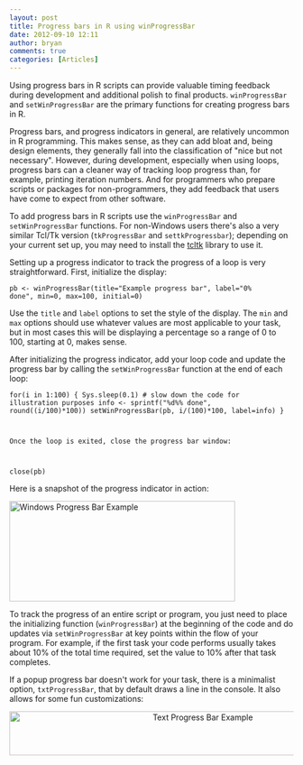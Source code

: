 ```yaml
---
layout: post
title: Progress bars in R using winProgressBar
date: 2012-09-10 12:11
author: bryan
comments: true
categories: [Articles]
---
```

Using progress bars in R scripts can provide valuable timing feedback during development and additional polish to final products. <code>winProgressBar</code> and <code>setWinProgressBar</code> are the primary functions for creating progress bars in R.

Progress bars, and progress indicators in general, are relatively uncommon in R programming. This makes sense, as they can add bloat and, being design elements, they generally fall into the classification of "nice but not necessary". However, during development, especially when using loops, progress bars can a cleaner way of tracking loop progress than, for example, printing iteration numbers. And for programmers who prepare scripts or packages for non-programmers, they add feedback that users have come to expect from other software.

To add progress bars in R scripts use the <code>winProgressBar</code> and <code>setWinProgressBar</code> functions. For non-Windows users there's also a very similar Tcl/Tk version (<code>tkProgressBar</code> and <code>settkProgressbar</code>); depending on your current set up, you may need to install the <a href="http://cran.r-project.org/web/packages/tcltk2/index.html" title="Tck/tk R library">tcltk</a> library to use it.

Setting up a progress indicator to track the progress of a loop is very straightforward. First, initialize the display:

<code>pb <- winProgressBar(title="Example progress bar", label="0% done", min=0, max=100, initial=0)</code>

Use the <code>title</code> and <code>label</code> options to set the style of the display. The <code>min</code> and <code>max</code> options should use whatever values are most applicable to your task, but in most cases this will be displaying a percentage so a range of 0 to 100, starting at 0, makes sense.

After initializing the progress indicator, add your loop code and update the progress bar by calling the <code>setWinProgressBar</code> function at the end of each loop:

<code>for(i in 1:100) {
  Sys.sleep(0.1) # slow down the code for illustration purposes
  info <- sprintf("%d%% done", round((i/100)*100))
  setWinProgressBar(pb, i/(100)*100, label=info)
}

Once the loop is exited, close the progress bar window:

close(pb)</code>

Here is a snapshot of the progress indicator in action:

<a href="http://www.programmingr.com/wp-content/uploads/2012/09/winProgressBar.png"><img class="aligncenter size-full wp-image-615" title="winProgressBar" src="http://www.programmingr.com/wp-content/uploads/2012/09/winProgressBar.png" alt="Windows Progress Bar Example" width="400" height="178" /></a>

To track the progress of an entire script or program, you just need to place the initializing function (<code>winProgressBar</code>) at the beginning of the code and do updates via <code>setWinProgressBar</code> at key points within the flow of your program. For example, if the first task your code performs usually takes about 10% of the total time required, set the value to 10% after that task completes.

If a popup progress bar doesn't work for your task, there is a minimalist option, <code>txtProgressBar</code>, that by default draws a line in the console. It also allows for some fun customizations:

<p style="text-align: center;"><a href="http://www.programmingr.com/wp-content/uploads/2012/09/txtProgressBar1.png"><img class="size-full wp-image-620 aligncenter" title="txtProgressBar" src="http://www.programmingr.com/wp-content/uploads/2012/09/txtProgressBar1.png" alt="Text Progress Bar Example" width="670" height="78" /></a></p>
